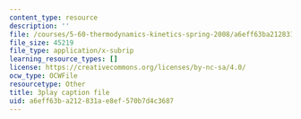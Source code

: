 ```yaml
---
content_type: resource
description: ''
file: /courses/5-60-thermodynamics-kinetics-spring-2008/a6eff63ba212831ae8ef570b7d4c3687_U2BNmEnry6E.srt
file_size: 45219
file_type: application/x-subrip
learning_resource_types: []
license: https://creativecommons.org/licenses/by-nc-sa/4.0/
ocw_type: OCWFile
resourcetype: Other
title: 3play caption file
uid: a6eff63b-a212-831a-e8ef-570b7d4c3687
---
```

